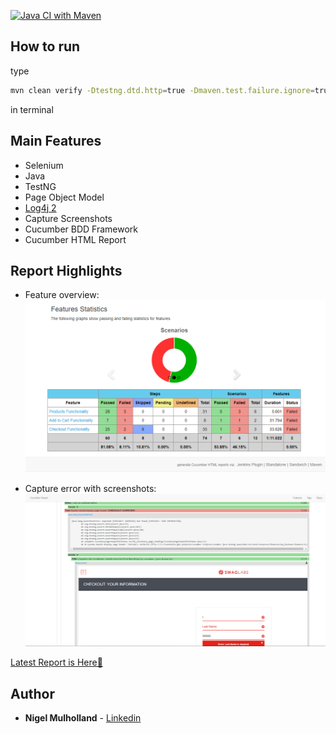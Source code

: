 [![Java CI with Maven](https://github.com/youvegotnigel/cucmber-java-testng-saucelabs/actions/workflows/maven.yml/badge.svg?branch=master)](https://github.com/youvegotnigel/cucmber-java-testng-saucelabs/actions/workflows/maven.yml)

## How to run

type
```bash
mvn clean verify -Dtestng.dtd.http=true -Dmaven.test.failure.ignore=true
```
in terminal

## Main Features
* Selenium
* Java
* TestNG
* Page Object Model
* [Log4j 2](https://logging.apache.org/log4j/1.2/apidocs/org/apache/log4j/PatternLayout.html)
* Capture Screenshots
* Cucumber BDD Framework
* Cucumber HTML Report


## Report Highlights

* Feature overview:
  <br>
    ![feature overview](./.README/image1.PNG)


* Capture error with screenshots:
  <br>
    ![steps page](./.README/image2.PNG)

[Latest Report is Here🙂](https://youvegotnigel.github.io/cucmber-java-testng-saucelabs/)

## Author
* **Nigel Mulholland** - [Linkedin](https://www.linkedin.com/in/nigel-mulholland/) 